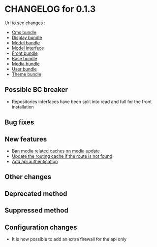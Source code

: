 # CHANGELOG for 0.1.3

Url to see changes : 

 - [Cms bundle](https://github.com/open-orchestra/open-orchestra-cms-bundle/compare/v0.1.2...v0.1.3)
 - [Display bundle](https://github.com/open-orchestra/open-orchestra-display-bundle/compare/v0.1.2...v0.1.3)
 - [Model bundle](https://github.com/open-orchestra/open-orchestra-model-bundle/compare/v0.1.2...v0.1.3)
 - [Model interface](https://github.com/open-orchestra/open-orchestra-model-interface/compare/v0.1.2...v0.1.3)
 - [Front bundle](https://github.com/open-orchestra/open-orchestra-front-bundle/compare/v0.1.2...v0.1.3)
 - [Base bundle](https://github.com/open-orchestra/open-orchestra-base-bundle/compare/v0.1.2...v0.1.3)
 - [Media bundle](https://github.com/open-orchestra/open-orchestra-media-bundle/compare/v0.1.2...v0.1.3)
 - [User bundle](https://github.com/open-orchestra/open-orchestra-user-bundle/compare/v0.1.2...v0.1.3)
 - [Theme bundle](https://github.com/open-orchestra/open-orchestra-theme-bundle/compare/v0.1.2...v0.1.3)

## Possible BC breaker

 - Repositories interfaces have been split into read and full for the front installation

## Bug fixes


## New features

 - [Ban media related caches on media update](https://trello.com/c/wZfcZBoQ/713-1-bo-modif-d-un-media-ban-des-caches-utilsant-ce-mediaid-a-mettre-en-place)
 - [Update the routing cache if the route is not found](https://trello.com/c/vkDe8awb/753-1-etq-ufront-je-vois-le-routing-qui-se-mets-a-jour-quand-je-mets-a-jour-le-bo)
 - [Add api authentication](https://trello.com/c/G5BWkEY4/661-8-5-delier-la-connexion-a-l-api-de-la-connexion-au-bo)

## Other changes


## Deprecated method


## Suppressed method

## Configuration changes

 - It is now possible to add an extra firewall for the api only
